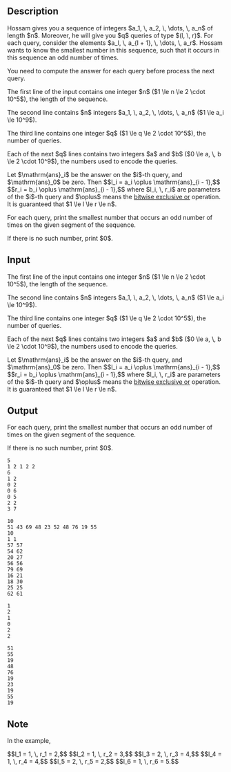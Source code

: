 ## Description

<div><p>Hossam gives you a sequence of integers $a_1, \, a_2, \, \dots, \, a_n$ of length $n$. Moreover, he will give you $q$ queries of type $(l, \, r)$. For each query, consider the elements $a_l, \, a_{l + 1}, \, \dots, \, a_r$. Hossam wants to know the <span class="tex-font-style-bf">smallest</span> number in this sequence, such that it occurs in this sequence an <span class="tex-font-style-bf">odd</span> number of times.</p><p>You need to compute the answer for each query before process the next query.</p></div><div class="input-specification"><p>The first line of the input contains one integer $n$ ($1 \le n \le 2 \cdot 10^5$), the length of the sequence.</p><p>The second line contains $n$ integers $a_1, \, a_2, \, \dots, \, a_n$ ($1 \le a_i \le 10^9$).</p><p>The third line contains one integer $q$ ($1 \le q \le 2 \cdot 10^5$), the number of queries.</p><p>Each of the next $q$ lines contains two integers $a$ and $b$ ($0 \le a, \, b \le 2 \cdot 10^9$), the numbers used to encode the queries. </p><p>Let $\mathrm{ans}_i$ be the answer on the $i$-th query, and $\mathrm{ans}_0$ be zero. Then $$l_i = a_i \oplus \mathrm{ans}_{i - 1},$$ $$r_i = b_i \oplus \mathrm{ans}_{i - 1},$$ where $l_i, \, r_i$ are parameters of the $i$-th query and $\oplus$ means the <a href="https://en.wikipedia.org/wiki/Bitwise_operation#XOR">bitwise exclusive or</a> operation. It is guaranteed that $1 \le l \le r \le n$.</p></div><div class="output-specification"><p>For each query, print the smallest number that occurs an odd number of times on the given segment of the sequence.</p><p>If there is no such number, print $0$.</p></div>

## Input

<p>The first line of the input contains one integer $n$ ($1 \le n \le 2 \cdot 10^5$), the length of the sequence.</p><p>The second line contains $n$ integers $a_1, \, a_2, \, \dots, \, a_n$ ($1 \le a_i \le 10^9$).</p><p>The third line contains one integer $q$ ($1 \le q \le 2 \cdot 10^5$), the number of queries.</p><p>Each of the next $q$ lines contains two integers $a$ and $b$ ($0 \le a, \, b \le 2 \cdot 10^9$), the numbers used to encode the queries. </p><p>Let $\mathrm{ans}_i$ be the answer on the $i$-th query, and $\mathrm{ans}_0$ be zero. Then $$l_i = a_i \oplus \mathrm{ans}_{i - 1},$$ $$r_i = b_i \oplus \mathrm{ans}_{i - 1},$$ where $l_i, \, r_i$ are parameters of the $i$-th query and $\oplus$ means the <a href="https://en.wikipedia.org/wiki/Bitwise_operation#XOR">bitwise exclusive or</a> operation. It is guaranteed that $1 \le l \le r \le n$.</p>

## Output

<p>For each query, print the smallest number that occurs an odd number of times on the given segment of the sequence.</p><p>If there is no such number, print $0$.</p>





```input1
5
1 2 1 2 2
6
1 2
0 2
0 6
0 5
2 2
3 7
```




```input2
10
51 43 69 48 23 52 48 76 19 55
10
1 1
57 57
54 62
20 27
56 56
79 69
16 21
18 30
25 25
62 61
```




```output1
1
2
1
0
2
2
```




```output2
51
55
19
48
76
19
23
19
55
19
```



## Note

<p>In the example,</p><p>$$l_1 = 1, \, r_1 = 2,$$ $$l_2 = 1, \, r_2 = 3,$$ $$l_3 = 2, \, r_3 = 4,$$ $$l_4 = 1, \, r_4 = 4,$$ $$l_5 = 2, \, r_5 = 2,$$ $$l_6 = 1, \, r_6 = 5.$$</p>
